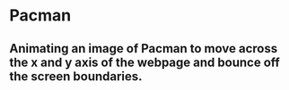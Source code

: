 # Pacman
## Animating an image of Pacman to move across the x and y axis of the webpage and bounce off the screen boundaries.
